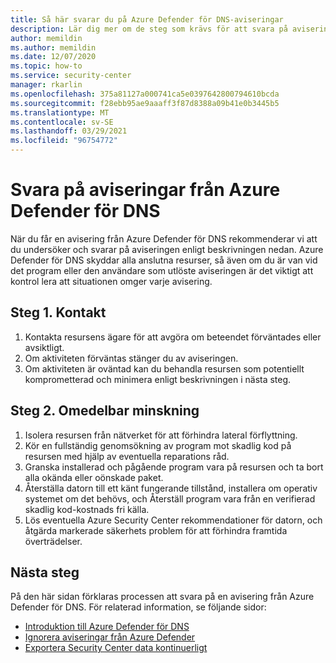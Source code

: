 ```yaml
---
title: Så här svarar du på Azure Defender för DNS-aviseringar
description: Lär dig mer om de steg som krävs för att svara på aviseringar från Azure Defender för DNS
author: memildin
ms.author: memildin
ms.date: 12/07/2020
ms.topic: how-to
ms.service: security-center
manager: rkarlin
ms.openlocfilehash: 375a81127a000741ca5e0397642800794610bcda
ms.sourcegitcommit: f28ebb95ae9aaaff3f87d8388a09b41e0b3445b5
ms.translationtype: MT
ms.contentlocale: sv-SE
ms.lasthandoff: 03/29/2021
ms.locfileid: "96754772"
---
```

# <a name="respond-to-azure-defender-for-dns-alerts"></a>Svara på aviseringar från Azure Defender för DNS

När du får en avisering från Azure Defender för DNS rekommenderar vi att du undersöker och svarar på aviseringen enligt beskrivningen nedan. Azure Defender för DNS skyddar alla anslutna resurser, så även om du är van vid det program eller den användare som utlöste aviseringen är det viktigt att kontrol lera att situationen omger varje avisering.  


## <a name="step-1-contact"></a>Steg 1. Kontakt

1. Kontakta resursens ägare för att avgöra om beteendet förväntades eller avsiktligt.
1. Om aktiviteten förväntas stänger du av aviseringen.
1. Om aktiviteten är oväntad kan du behandla resursen som potentiellt komprometterad och minimera enligt beskrivningen i nästa steg.

## <a name="step-2-immediate-mitigation"></a>Steg 2. Omedelbar minskning 

1. Isolera resursen från nätverket för att förhindra lateral förflyttning.
1. Kör en fullständig genomsökning av program mot skadlig kod på resursen med hjälp av eventuella reparations råd.
1. Granska installerad och pågående program vara på resursen och ta bort alla okända eller oönskade paket.
1. Återställa datorn till ett känt fungerande tillstånd, installera om operativ systemet om det behövs, och Återställ program vara från en verifierad skadlig kod-kostnads fri källa.
1. Lös eventuella Azure Security Center rekommendationer för datorn, och åtgärda markerade säkerhets problem för att förhindra framtida överträdelser.


## <a name="next-steps"></a>Nästa steg

På den här sidan förklaras processen att svara på en avisering från Azure Defender för DNS. För relaterad information, se följande sidor:

- [Introduktion till Azure Defender för DNS](defender-for-dns-introduction.md)
- [Ignorera aviseringar från Azure Defender](alerts-suppression-rules.md)
- [Exportera Security Center data kontinuerligt](continuous-export.md)